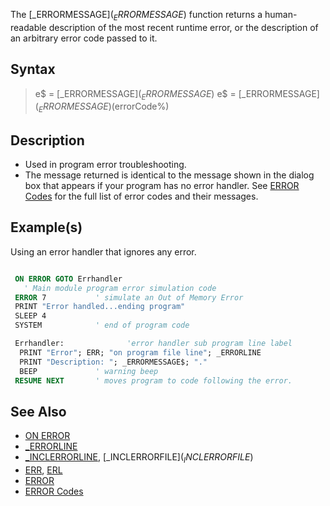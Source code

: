 The [_ERRORMESSAGE$](_ERRORMESSAGE$) function returns a human-readable description of the most recent runtime error, or the description of an arbitrary error code passed to it.

## Syntax

> e$ = [_ERRORMESSAGE$](_ERRORMESSAGE$)
> e$ = [_ERRORMESSAGE$](_ERRORMESSAGE$)(errorCode%)

## Description

* Used in program error troubleshooting.
* The message returned is identical to the message shown in the dialog box that appears if your program has no error handler. See [ERROR Codes](ERROR-Codes) for the full list of error codes and their messages.

## Example(s)

Using an error handler that ignores any error.

```vb

 ON ERROR GOTO Errhandler
   ' Main module program error simulation code
 ERROR 7           ' simulate an Out of Memory Error
 PRINT "Error handled...ending program"
 SLEEP 4
 SYSTEM            ' end of program code

 Errhandler:              'error handler sub program line label
  PRINT "Error"; ERR; "on program file line"; _ERRORLINE
  PRINT "Description: "; _ERRORMESSAGE$; "."
  BEEP             ' warning beep
 RESUME NEXT       ' moves program to code following the error. 

```

## See Also

* [ON ERROR](ON-ERROR)
* [_ERRORLINE](_ERRORLINE)
* [_INCLERRORLINE](_INCLERRORLINE), [_INCLERRORFILE$](_INCLERRORFILE$)
* [ERR](ERR), [ERL](ERL)
* [ERROR](ERROR)
* [ERROR Codes](ERROR-Codes)

